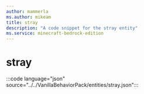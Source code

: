 ```yaml
---
author: mammerla
ms.author: mikeam
title: stray
description: "A code snippet for the stray entity"
ms.service: minecraft-bedrock-edition
---
```


# stray

:::code language="json" source="../../VanillaBehaviorPack/entities/stray.json":::